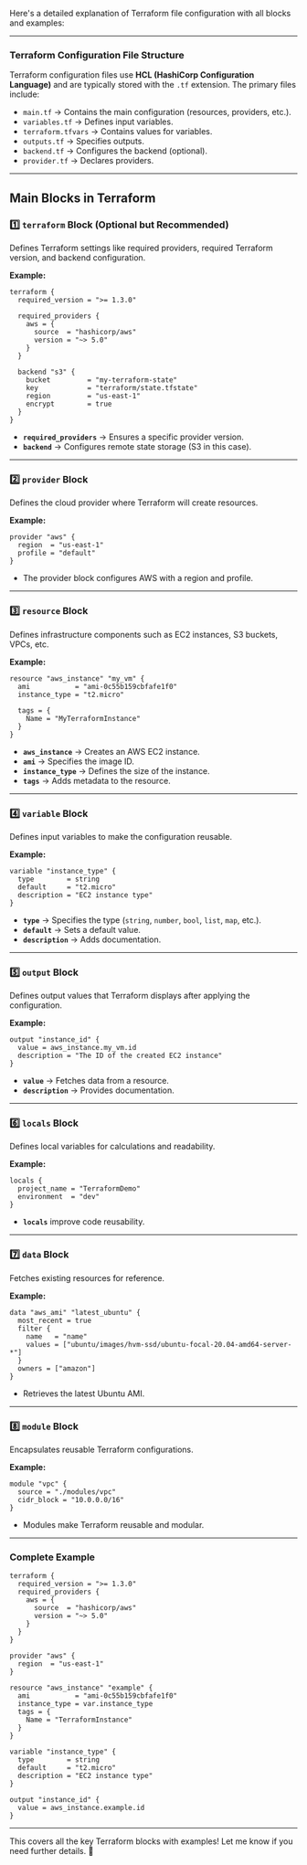 Here's a detailed explanation of Terraform file configuration with all blocks and examples:

---

### **Terraform Configuration File Structure**
Terraform configuration files use **HCL (HashiCorp Configuration Language)** and are typically stored with the `.tf` extension. The primary files include:

- `main.tf` → Contains the main configuration (resources, providers, etc.).
- `variables.tf` → Defines input variables.
- `terraform.tfvars` → Contains values for variables.
- `outputs.tf` → Specifies outputs.
- `backend.tf` → Configures the backend (optional).
- `provider.tf` → Declares providers.

---

## **Main Blocks in Terraform**
### 1️⃣ **`terraform` Block** (Optional but Recommended)
Defines Terraform settings like required providers, required Terraform version, and backend configuration.

**Example:**
```hcl
terraform {
  required_version = ">= 1.3.0"

  required_providers {
    aws = {
      source  = "hashicorp/aws"
      version = "~> 5.0"
    }
  }

  backend "s3" {
    bucket         = "my-terraform-state"
    key            = "terraform/state.tfstate"
    region         = "us-east-1"
    encrypt        = true
  }
}
```
- **`required_providers`** → Ensures a specific provider version.
- **`backend`** → Configures remote state storage (S3 in this case).

---

### 2️⃣ **`provider` Block**
Defines the cloud provider where Terraform will create resources.

**Example:**
```hcl
provider "aws" {
  region  = "us-east-1"
  profile = "default"
}
```
- The provider block configures AWS with a region and profile.

---

### 3️⃣ **`resource` Block**
Defines infrastructure components such as EC2 instances, S3 buckets, VPCs, etc.

**Example:**
```hcl
resource "aws_instance" "my_vm" {
  ami           = "ami-0c55b159cbfafe1f0"
  instance_type = "t2.micro"
  
  tags = {
    Name = "MyTerraformInstance"
  }
}
```
- **`aws_instance`** → Creates an AWS EC2 instance.
- **`ami`** → Specifies the image ID.
- **`instance_type`** → Defines the size of the instance.
- **`tags`** → Adds metadata to the resource.

---

### 4️⃣ **`variable` Block**
Defines input variables to make the configuration reusable.

**Example:**
```hcl
variable "instance_type" {
  type        = string
  default     = "t2.micro"
  description = "EC2 instance type"
}
```
- **`type`** → Specifies the type (`string`, `number`, `bool`, `list`, `map`, etc.).
- **`default`** → Sets a default value.
- **`description`** → Adds documentation.

---

### 5️⃣ **`output` Block**
Defines output values that Terraform displays after applying the configuration.

**Example:**
```hcl
output "instance_id" {
  value = aws_instance.my_vm.id
  description = "The ID of the created EC2 instance"
}
```
- **`value`** → Fetches data from a resource.
- **`description`** → Provides documentation.

---

### 6️⃣ **`locals` Block**
Defines local variables for calculations and readability.

**Example:**
```hcl
locals {
  project_name = "TerraformDemo"
  environment  = "dev"
}
```
- **`locals`** improve code reusability.

---

### 7️⃣ **`data` Block**
Fetches existing resources for reference.

**Example:**
```hcl
data "aws_ami" "latest_ubuntu" {
  most_recent = true
  filter {
    name   = "name"
    values = ["ubuntu/images/hvm-ssd/ubuntu-focal-20.04-amd64-server-*"]
  }
  owners = ["amazon"]
}
```
- Retrieves the latest Ubuntu AMI.

---

### 8️⃣ **`module` Block**
Encapsulates reusable Terraform configurations.

**Example:**
```hcl
module "vpc" {
  source = "./modules/vpc"
  cidr_block = "10.0.0.0/16"
}
```
- Modules make Terraform reusable and modular.

---

### **Complete Example**
```hcl
terraform {
  required_version = ">= 1.3.0"
  required_providers {
    aws = {
      source  = "hashicorp/aws"
      version = "~> 5.0"
    }
  }
}

provider "aws" {
  region  = "us-east-1"
}

resource "aws_instance" "example" {
  ami           = "ami-0c55b159cbfafe1f0"
  instance_type = var.instance_type
  tags = {
    Name = "TerraformInstance"
  }
}

variable "instance_type" {
  type        = string
  default     = "t2.micro"
  description = "EC2 instance type"
}

output "instance_id" {
  value = aws_instance.example.id
}
```
---

This covers all the key Terraform blocks with examples! Let me know if you need further details. 🚀
